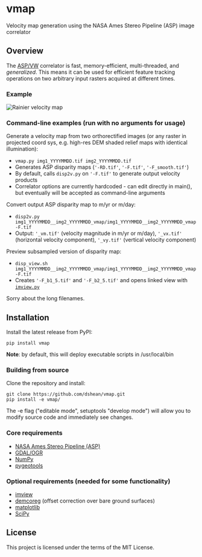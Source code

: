 # vmap 

Velocity map generation using the NASA Ames Stereo Pipeline (ASP) image correlator

## Overview

The [ASP/VW](https://ti.arc.nasa.gov/tech/asr/intelligent-robotics/ngt/stereo/) correlator is fast, memory-efficient, multi-threaded, and _generalized_.  This means it can be used for efficient feature tracking operations on two arbitrary input rasters acquired at different times. 

### Example

![Rainier velocity map](docs/rainier_vmap.png)

### Command-line examples (run with no arguments for usage)

Generate a velocity map from two orthorectified images (or any raster in projected coord sys, e.g. high-res DEM shaded relief maps with identical illumination):
- `vmap.py img1_YYYYMMDD.tif img2_YYYYMMDD.tif` 
- Generates ASP disparity maps (`'-RD.tif'`, `'-F.tif'`, `'-F_smooth.tif'`)
- By default, calls `disp2v.py` on `'-F.tif'` to generate output velocity products
- Correlator options are currently hardcoded - can edit directly in main(), but eventually will be accepted as command-line arguments

Convert output ASP disparity map to m/yr or m/day:
- `disp2v.py img1_YYYYMMDD__img2_YYYYMMDD_vmap/img1_YYYYMMDD__img2_YYYYMMDD_vmap-F.tif`
- Output: `'_vm.tif'` (velocity magnitude in m/yr or m/day), `'_vx.tif'` (horizontal velocity component), `'_vy.tif'` (vertical velocity component)

Preview subsampled version of disparity map:
- `disp_view.sh img1_YYYYMMDD__img2_YYYYMMDD_vmap/img1_YYYYMMDD__img2_YYYYMMDD_vmap-F.tif`
- Creates `'-F_b1_5.tif'` and `'-F_b2_5.tif'` and opens linked view with [`imview.py`](https://github.com/dshean/imview)

Sorry about the long filenames.  

## Installation

Install the latest release from PyPI:

    pip install vmap 

**Note**: by default, this will deploy executable scripts in /usr/local/bin

### Building from source

Clone the repository and install:

    git clone https://github.com/dshean/vmap.git
    pip install -e vmap/

The -e flag ("editable mode", setuptools "develop mode") will allow you to modify source code and immediately see changes.

### Core requirements 
- [NASA Ames Stereo Pipeline (ASP)](https://ti.arc.nasa.gov/tech/asr/intelligent-robotics/ngt/stereo/)
- [GDAL/OGR](http://www.gdal.org/)
- [NumPy](http://www.numpy.org/)
- [pygeotools](https://github.com/dshean/pygeotools)

### Optional requirements (needed for some functionality) 
- [imview](https://github.com/dshean/imview)
- [demcoreg](https://github.com/dshean/demcoreg) (offset correction over bare ground surfaces)
- [matplotlib](http://matplotlib.org/)
- [SciPy](https://www.scipy.org/)

## License

This project is licensed under the terms of the MIT License.
